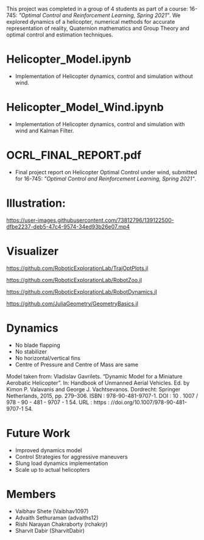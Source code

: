 This project was completed in a group of 4 students as part of a course: 16-745: _"Optimal Control and Reinforcement Learning, Spring 2021"_. We explored dynamics of a helicopter, numerical methods for accurate representation of reality, Quaternion mathematics and Group Theory and optimal control and estimation techniques. 
# Helicopter_Model.ipynb
- Implementation of Helicopter dynamics, control and simulation without wind.

# Helicopter_Model_Wind.ipynb
- Implementation of Helicopter dynamics, control and simulation with wind and Kalman Filter.

# OCRL_FINAL_REPORT.pdf
- Final project report on Helicopter Optimal Control under wind, submitted for 16-745: _"Optimal Control and Reinforcement Learning, Spring 2021"_.

# Illustration:

https://user-images.githubusercontent.com/73812796/139122500-dfbe2237-deb5-47c4-9574-34ed93b26e07.mp4


# Visualizer
https://github.com/RoboticExplorationLab/TrajOptPlots.jl

https://github.com/RoboticExplorationLab/RobotZoo.jl

https://github.com/RoboticExplorationLab/RobotDynamics.jl

https://github.com/JuliaGeometry/GeometryBasics.jl

# Dynamics
- No blade flapping
- No stabilizer
- No horizontal/vertical fins
- Centre of Pressure and Centre of Mass are same

Model taken from: Vladislav Gavrilets. “Dynamic Model for a Miniature Aerobatic Helicopter”. In: Handbook of Unmanned Aerial Vehicles. Ed. by Kimon P. Valavanis and
George J. Vachtsevanos. Dordrecht: Springer Netherlands, 2015, pp. 279–306. ISBN : 978-90-481-9707-1.
DOI : 10 . 1007 / 978 - 90 - 481 - 9707 - 1 54. URL : https :
//doi.org/10.1007/978-90-481-9707-1 54.

# Future Work
- Improved dynamics model
- Control Strategies for aggressive maneuvers
- Slung load dynamics implementation
- Scale up to actual helicopters

# Members
- Vaibhav Shete (Vaibhav1097)
- Advaith Sethuraman (advaiths12)
- Rishi Narayan Chakraborty (rchakrjr)
- Sharvit Dabir (SharvitDabir)

